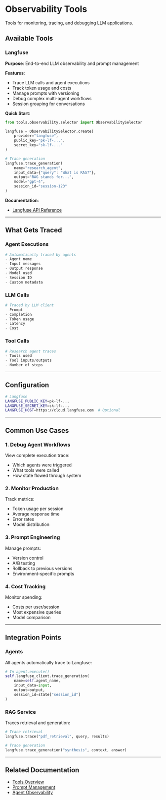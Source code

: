 # Observability Tools

Tools for monitoring, tracing, and debugging LLM applications.

## Available Tools

### Langfuse

**Purpose**: End-to-end LLM observability and prompt management

**Features**:
- Trace LLM calls and agent executions
- Track token usage and costs
- Manage prompts with versioning
- Debug complex multi-agent workflows
- Session grouping for conversations

**Quick Start**:
```python
from tools.observability.selector import ObservabilitySelector

langfuse = ObservabilitySelector.create(
    provider="langfuse",
    public_key="pk-lf-...",
    secret_key="sk-lf-..."
)

# Trace generation
langfuse.trace_generation(
    name="research_agent",
    input_data={"query": "What is RAG?"},
    output="RAG stands for...",
    model="gpt-4",
    session_id="session-123"
)
```

**Documentation**:
- [Langfuse API Reference](./langfuse/api-reference.md)

---

## What Gets Traced

### Agent Executions

```python
# Automatically traced by agents
- Agent name
- Input messages
- Output response
- Model used
- Session ID
- Custom metadata
```

### LLM Calls

```python
# Traced by LLM client
- Prompt
- Completion
- Token usage
- Latency
- Cost
```

### Tool Calls

```python
# Research agent traces
- Tools used
- Tool inputs/outputs
- Number of steps
```

---

## Configuration

```bash
# Langfuse
LANGFUSE_PUBLIC_KEY=pk-lf-...
LANGFUSE_SECRET_KEY=sk-lf-...
LANGFUSE_HOST=https://cloud.langfuse.com  # Optional
```

---

## Common Use Cases

### 1. Debug Agent Workflows

View complete execution trace:
- Which agents were triggered
- What tools were called
- How state flowed through system

### 2. Monitor Production

Track metrics:
- Token usage per session
- Average response time
- Error rates
- Model distribution

### 3. Prompt Engineering

Manage prompts:
- Version control
- A/B testing
- Rollback to previous versions
- Environment-specific prompts

### 4. Cost Tracking

Monitor spending:
- Costs per user/session
- Most expensive queries
- Model comparison

---

## Integration Points

### Agents

All agents automatically trace to Langfuse:
```python
# In agent.execute()
self.langfuse_client.trace_generation(
    name=self.agent_name,
    input_data=input,
    output=output,
    session_id=state["session_id"]
)
```

### RAG Service

Traces retrieval and generation:
```python
# Trace retrieval
langfuse.trace("pdf_retrieval", query, results)

# Trace generation
langfuse.trace_generation("synthesis", context, answer)
```

---

## Related Documentation

- [Tools Overview](../README.md)
- [Prompt Management](../../prompts/README.md)
- [Agent Observability](../../agents/README.md#observability)
